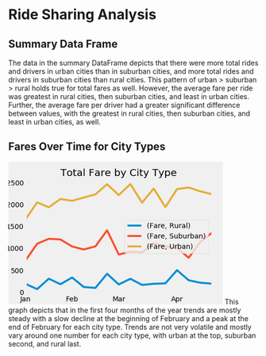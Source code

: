 # Ride Sharing Analysis

## Summary Data Frame
The data in the summary DataFrame depicts that there were more total rides and drivers in urban cities than in suburban cities, and more total rides and drivers in suburban cities than rural cities. This pattern of urban > suburban > rural holds true for total fares as well. However, the average fare per ride was greatest in rural cities, then suburban cities, and least in urban cities. Further, the average fare per driver had a greater significant difference between values, with the greatest in rural cities, then suburban cities, and least in urban cities, as well.

## Fares Over Time for City Types
![Fig7](analysis/Fig7.png) 
This graph depicts that in the first four months of the year trends are mostly steady with a slow decline at the beginning of February and a peak at the end of February for each city type. Trends are not very volatile and mostly vary around one number for each city type, with urban at the top, suburban second, and rural last. 
